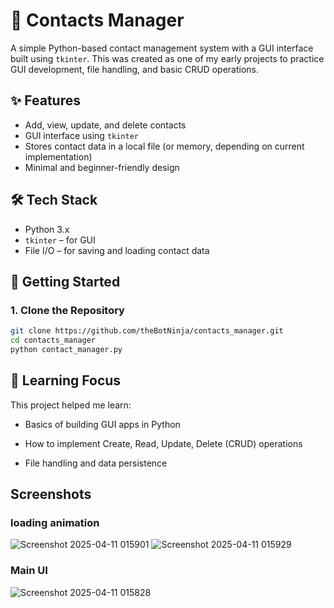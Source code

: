 # 📇 Contacts Manager

A simple Python-based contact management system with a GUI interface built using `tkinter`. This was created as one of my early projects to practice GUI development, file handling, and basic CRUD operations.

## ✨ Features

- Add, view, update, and delete contacts
- GUI interface using `tkinter`
- Stores contact data in a local file (or memory, depending on current implementation)
- Minimal and beginner-friendly design

## 🛠 Tech Stack

- Python 3.x
- `tkinter` – for GUI
- File I/O – for saving and loading contact data

## 🚀 Getting Started

### 1. Clone the Repository

```bash
git clone https://github.com/theBotNinja/contacts_manager.git
cd contacts_manager
python contact_manager.py
```
## 🧠 Learning Focus
This project helped me learn:

- Basics of building GUI apps in Python

- How to implement Create, Read, Update, Delete (CRUD) operations

- File handling and data persistence

## Screenshots
### loading animation
![Screenshot 2025-04-11 015901](https://github.com/user-attachments/assets/54f15833-d308-4cc4-be27-1c3363c4f14f)
![Screenshot 2025-04-11 015929](https://github.com/user-attachments/assets/5c7447c3-37df-4d85-89d4-9ce3ee5ffdbd)
### Main UI
![Screenshot 2025-04-11 015828](https://github.com/user-attachments/assets/64da7147-3123-4e3e-953c-ebdf23098400)
